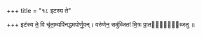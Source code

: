 +++
title = "१८ इटस्य ते"

+++
इट॑स्य ते॒ वि चृ॑ता॒म्यपि॑नद्धमपोर्णु॒वन्। वरु॑णेन॒ समु॑ब्जितां मि॒त्रः प्रा॒तर्व्यु᳡ब्जतु ॥